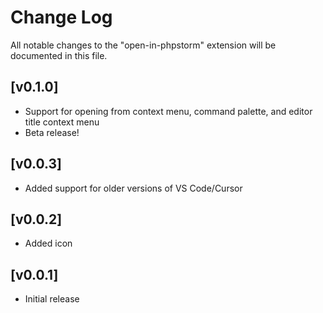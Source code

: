 # Change Log

All notable changes to the "open-in-phpstorm" extension will be documented in this file.

## [v0.1.0]

- Support for opening from context menu, command palette, and editor title context menu
- Beta release!

## [v0.0.3]

- Added support for older versions of VS Code/Cursor

## [v0.0.2]

- Added icon

## [v0.0.1]

- Initial release
